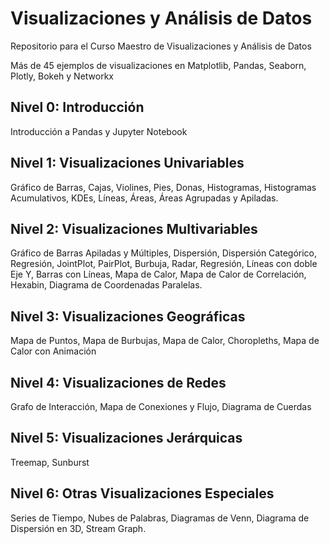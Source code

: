 # Visualizaciones y Análisis de Datos
Repositorio para el Curso Maestro de Visualizaciones y Análisis de Datos

Más de 45 ejemplos de visualizaciones en Matplotlib, Pandas, Seaborn, Plotly, Bokeh y Networkx

## Nivel 0: Introducción
Introducción a Pandas y Jupyter Notebook

## Nivel 1: Visualizaciones Univariables
Gráfico de Barras, Cajas, Violines, Pies, Donas, Histogramas, Histogramas Acumulativos, KDEs, Líneas, Áreas, Áreas Agrupadas y Apiladas.

## Nivel 2: Visualizaciones Multivariables
Gráfico de Barras Apiladas y Múltiples, Dispersión, Dispersión Categórico, Regresión, JointPlot, PairPlot, Burbuja, Radar, Regresión, Líneas con doble Eje Y, Barras con Líneas, Mapa de Calor, Mapa de Calor de Correlación, Hexabin, Diagrama de Coordenadas Paralelas.

## Nivel 3: Visualizaciones Geográficas
Mapa de Puntos, Mapa de Burbujas, Mapa de Calor, Choropleths, Mapa de Calor con Animación

## Nivel 4: Visualizaciones de Redes
Grafo de Interacción, Mapa de Conexiones y Flujo, Diagrama de Cuerdas

## Nivel 5: Visualizaciones Jerárquicas
Treemap, Sunburst

## Nivel 6: Otras Visualizaciones Especiales
Series de Tiempo, Nubes de Palabras, Diagramas de Venn, Diagrama de Dispersión en 3D, Stream Graph.


